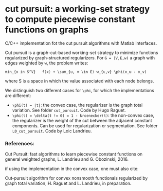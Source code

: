 # cut pursuit: a working-set strategy to compute piecewise constant functions on graphs
C/C++ implementation fot the cut pursuit algorithms with Matlab interfaces.

Cut pursuit is a graph-cut-based working-set strategy to minimize functions regularized by graph-structured regularizers. For `G = (V,E,w)` a graph with edges weighted by `w`, the problem writes:

    min_{x in S^V}   f(x) + \sum_{u, v \in E) w_{u,v} \phi(x_u - x_v)

where S is a space in which the value associated with each node belongs.

We distinguish two different cases  for `\phi`, for which the implementations are different:
- `\phi(t) = |t|`: the convex case,  the regularizer is the graph total variation. See folder `cut_pursuit`. Code by Hugo Raguet.
- `\phi(t) = \delta(t != 0) = 1 - kroenecker(t)`:  the non-convex case, the regularizer is the weight of the cut between the adjacent constant components. Can be used for regularization or segmentation. See folder `L0_cut_pursuit`. Code by Loic Landrieu.

### References:

Cut Pursuit: fast algorithms to learn piecewise constant functions on general weighted graphs,
L. Landrieu and G. Obozinski, 2016.

if using the implementation in the convex case, one must also cite:

Cut-pursuit algorithm for convex nonsmooth functionals regularized by graph total variation, H. Raguet and L. Landrieu, in preparation. 
